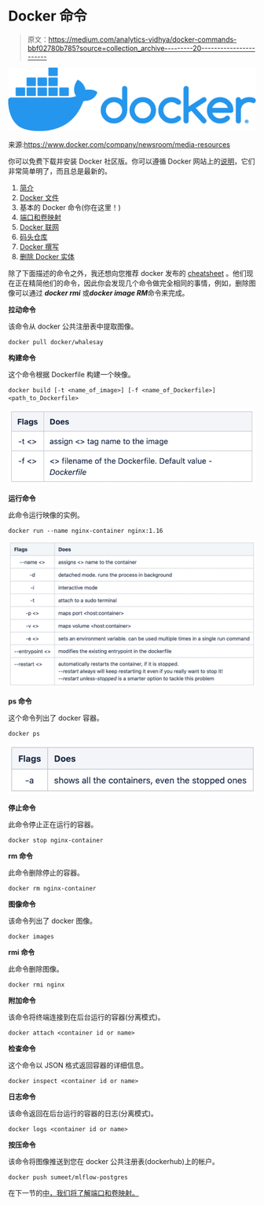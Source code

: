 # Docker 命令

> 原文：<https://medium.com/analytics-vidhya/docker-commands-bbf02780b785?source=collection_archive---------20----------------------->

![](img/219769bf878073db8121b785b3f1d86b.png)

来源:https://www.docker.com/company/newsroom/media-resources

你可以免费下载并安装 Docker 社区版。你可以遵循 Docker 网站上的[说明](https://docs.docker.com/install/)，它们非常简单明了，而且总是最新的。

1.  [简介](/@gyani91/a-concise-guide-to-docker-f6b6d5fb56f4)
2.  [Docker 文件](/@gyani91/docker-file-179b5e3d9171)
3.  基本的 Docker 命令(你在这里！)
4.  [端口和卷映射](/@gyani91/port-and-volume-mapping-c8bb09221f82)
5.  [Docker 联网](/@gyani91/docker-networking-919461b7f498)
6.  [码头仓库](/@gyani91/docker-storage-598e385f4efe)
7.  [Docker 撰写](/@gyani91/docker-compose-44a8112c850a)
8.  [删除 Docker 实体](/@gyani91/deleting-docker-entities-2f90e4a0a765)

除了下面描述的命令之外，我还想向您推荐 docker 发布的 [cheatsheet](https://www.docker.com/sites/default/files/d8/2019-09/docker-cheat-sheet.pdf) 。他们现在正在精简他们的命令，因此你会发现几个命令做完全相同的事情，例如，删除图像可以通过 ***docker rmi*** 或***docker image RM***命令来完成。

**拉动命令**

该命令从 docker 公共注册表中提取图像。

```
docker pull docker/whalesay
```

**构建命令**

这个命令根据 Dockerfile 构建一个映像。

```
docker build [-t <name_of_image>] [-f <name_of_Dockerfile>] <path_to_Dockerfile>
```

![](img/0ac78b0174d01ad78b024a6c6f5f78f5.png)

**运行命令**

此命令运行映像的实例。

```
docker run --name nginx-container nginx:1.16
```

![](img/92e1bdd3ca1da28cac7cb16e01068c94.png)

**ps 命令**

这个命令列出了 docker 容器。

```
docker ps
```

![](img/1c53e4569305775ed4bda025bcace3ba.png)

**停止命令**

此命令停止正在运行的容器。

```
docker stop nginx-container
```

**rm 命令**

此命令删除停止的容器。

```
docker rm nginx-container
```

**图像命令**

该命令列出了 docker 图像。

```
docker images
```

**rmi 命令**

此命令删除图像。

```
docker rmi nginx
```

**附加命令**

该命令将终端连接到在后台运行的容器(分离模式)。

```
docker attach <container id or name>
```

**检查命令**

这个命令以 JSON 格式返回容器的详细信息。

```
docker inspect <container id or name>
```

**日志命令**

该命令返回在后台运行的容器的日志(分离模式)。

```
docker logs <container id or name>
```

**按压命令**

该命令将图像推送到您在 docker 公共注册表(dockerhub)上的帐户。

```
docker push sumeet/mlflow-postgres
```

在下一节的[中，我们将了解端口和卷映射。](/@gyani91/port-and-volume-mapping-c8bb09221f82)